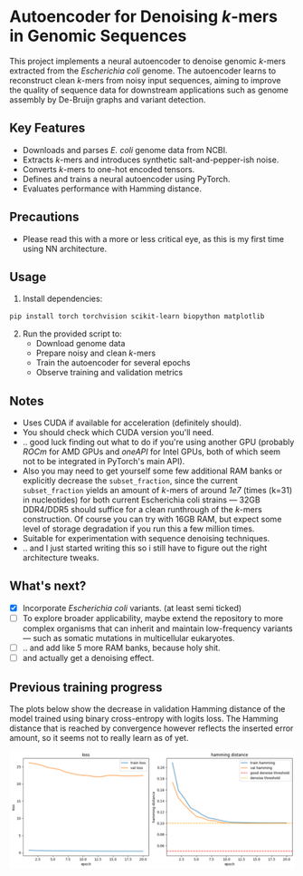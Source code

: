 # Autoencoder for Denoising *k*-mers in Genomic Sequences

This project implements a neural autoencoder to denoise genomic *k*-mers extracted from the _Escherichia coli_ genome.
The autoencoder learns to reconstruct clean *k*-mers from noisy input sequences, aiming to improve the quality of sequence data for downstream applications such as genome assembly by De-Bruijn graphs and variant detection.

## Key Features
- Downloads and parses _E. coli_ genome data from NCBI.
- Extracts *k*-mers and introduces synthetic salt-and-pepper-ish noise.
- Converts *k*-mers to one-hot encoded tensors.
- Defines and trains a neural autoencoder using PyTorch.
- Evaluates performance with Hamming distance.

## Precautions
- Please read this with a more or less critical eye, as this is my first time using NN architecture. 

## Usage
1. Install dependencies:
```bash
pip install torch torchvision scikit-learn biopython matplotlib
```

2. Run the provided script to:
   - Download genome data
   - Prepare noisy and clean *k*-mers
   - Train the autoencoder for several epochs
   - Observe training and validation metrics

## Notes
- Uses CUDA if available for acceleration (definitely should).
- You should check which CUDA version you'll need.
- .. good luck finding out what to do if you're using another GPU (probably _ROCm_ for AMD GPUs and _oneAPI_ for Intel GPUs, both of which seem not to be integrated in PyTorch's main API).
- Also you may need to get yourself some few additional RAM banks or explicitly decrease the `subset_fraction`, since the current `subset_fraction` yields an amount of *k*-mers of around _1e7_ (times (k=31) in nucleotides) for both current Escherichia coli strains — 32GB DDR4/DDR5 should suffice for a clean runthrough of the *k*-mers construction. Of course you can try with 16GB RAM, but expect some level of storage degradation if you run this a few million times.
- Suitable for experimentation with sequence denoising techniques.
- .. and I just started writing this so i still have to figure out the right architecture tweaks.

## What's next?
- [X] Incorporate _Escherichia coli_ variants. (at least semi ticked)
- [ ] To explore broader applicability, maybe extend the repository to more complex organisms that can inherit and maintain low-frequency variants — such as somatic mutations in multicellular eukaryotes.
- [ ] .. and add like 5 more RAM banks, because holy shit.
- [ ] and actually get a denoising effect.

## Previous training progress
The plots below show the decrease in validation Hamming distance of the model trained using binary cross-entropy with logits loss.
The Hamming distance that is reached by convergence however reflects the inserted error amount, so it seems not to really learn as of yet.

![output.png](output.png)
